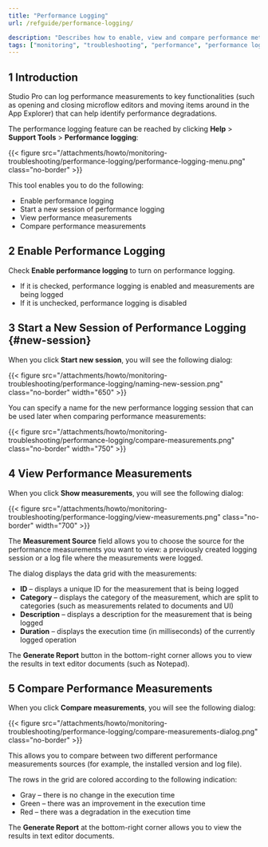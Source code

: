 ```yaml
---
title: "Performance Logging"
url: /refguide/performance-logging/

description: "Describes how to enable, view and compare performance metrics to key functionalities in Studio Pro."
tags: ["monitoring", "troubleshooting", "performance", "performance logging"]
---
```


## 1 Introduction

Studio Pro can log performance measurements to key functionalities (such as opening and closing microflow editors and moving items around in the App Explorer) that can help identify performance degradations.

The performance logging feature can be reached by clicking **Help** > **Support Tools** > **Performance logging**:

{{< figure src="/attachments/howto/monitoring-troubleshooting/performance-logging/performance-logging-menu.png" class="no-border" >}}

This tool enables you to do the following:

* Enable performance logging
* Start a new session of performance logging
* View performance measurements
* Compare performance measurements

## 2 Enable Performance Logging

Check **Enable performance logging** to turn on performance logging.

* If it is checked, performance logging is enabled and measurements are being logged
* If it is unchecked, performance logging is disabled

## 3 Start a New Session of Performance Logging {#new-session}

When you click **Start new session**, you will see the following dialog:

{{< figure src="/attachments/howto/monitoring-troubleshooting/performance-logging/naming-new-session.png" class="no-border" width="650" >}}

You can specify a name for the new performance logging session that can be used later when comparing performance measurements:

{{< figure src="/attachments/howto/monitoring-troubleshooting/performance-logging/compare-measurements.png" class="no-border" width="750" >}}

## 4 View Performance Measurements

When you click **Show measurements**, you will see the following dialog:

{{< figure src="/attachments/howto/monitoring-troubleshooting/performance-logging/view-measurements.png" class="no-border" width="700" >}}

The **Measurement Source** field allows you to choose the source for the performance measurements you want to view: a previously created logging session or a log file where the measurements were logged.

The dialog displays the data grid with the measurements:

* **ID** – displays a unique ID for the measurement that is being logged
* **Category** – displays the category of the measurement, which are split to categories (such as measurements related to documents and UI)
* **Description** – displays a description for the measurement that is being logged
* **Duration** – displays the execution time (in milliseconds) of the currently logged operation

The **Generate Report** button in the bottom-right corner allows you to view the results in text editor documents (such as Notepad).

## 5 Compare Performance Measurements

When you click **Compare measurements**, you will see the following dialog:

{{< figure src="/attachments/howto/monitoring-troubleshooting/performance-logging/compare-measurements-dialog.png" class="no-border" >}}

This allows you to compare between two different performance measurements sources (for example, the installed version and log file).

The rows in the grid are colored according to the following indication:

* Gray – there is no change in the execution time
* Green – there was an improvement in the execution time
* Red – there was a degradation in the execution time

The **Generate Report** at the bottom-right corner allows you to view the results in text editor documents. 
